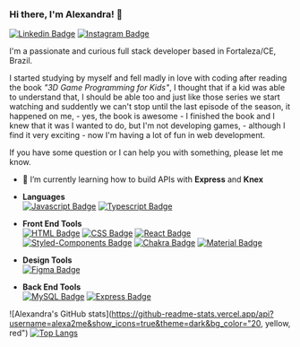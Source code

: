 ### Hi there, I'm Alexandra! 👋

[![Linkedin Badge](https://img.shields.io/badge/-LinkedIn-blue?style=plastic&logo=LinkedIn&logoColor=white&link=https://www.linkedin.com/in/ale-alcantara/)](https://www.linkedin.com/in/ale-alcantara/)
[![Instagram Badge](https://img.shields.io/badge/Instagram-E4405F?style=plastic&logo=instagram&logoColor=white&link=https://www.instagram.com/srta.xanda/)](https://www.instagram.com/srta.xanda/)


I'm a passionate and curious full stack developer based in Fortaleza/CE, Brazil.

I started studying by myself and fell madly in love with coding after reading the book *"3D Game Programming for Kids"*, I thought that if a kid was able to understand that, I should be able too and just like those series we start watching and suddently we can't stop until the last episode of the season, it happened on me, - yes, the book is awesome - I finished the book and I knew that it was I wanted to do, but I'm not developing games, - although I find it very exciting - now I'm having a lot of fun in web development.

If you have some question or I can help you with something, please let me know.

- 🌱 I’m currently learning how to build APIs with **Express** and **Knex**

* **Languages**<br>
  [![Javascript Badge](https://img.shields.io/badge/JavaScript-F7DF1E?style=plastic&logo=javascript&logoColor=black&link=https://developer.mozilla.org/pt-BR/docs/Web/JavaScript)](https://developer.mozilla.org/pt-BR/docs/Web/JavaScript)
  [![Typescript Badge](https://img.shields.io/badge/TypeScript-007ACC?style=plastic&logo=typescript&logoColor=white&link=https://www.typescriptlang.org/)](https://www.typescriptlang.org/)

* **Front End Tools**<br>
  [![HTML Badge](https://img.shields.io/badge/HTML5-E34F26?style=plastic&logo=html5&logoColor=white&link=https://developer.mozilla.org/pt-BR/docs/orphaned/Web/Guide/HTML/HTML5/)](https://developer.mozilla.org/pt-BR/docs/orphaned/Web/Guide/HTML/HTML5/)
  [![CSS Badge](https://img.shields.io/badge/CSS3-1572B6?style=plastic&logo=css3&logoColor=white&link=https://developer.mozilla.org/pt-BR/docs/Web/CSS)](https://developer.mozilla.org/pt-BR/docs/Web/CSS)
  [![React Badge](https://img.shields.io/badge/React-20232A?style=plastic&logo=react&logoColor=61DAFB&link=https://reactjs.org/)](https://reactjs.org/)
  [![Styled-Components Badge](https://img.shields.io/badge/styled--components-DB7093?style=plastic&logo=styled-components&logoColor=white&link=https://styled-components.com/)](https://styled-components.com/)
  [![Chakra Badge](https://img.shields.io/badge/Chakra--UI-319795?style=plastic&logo=chakra-ui&logoColor=white&link=https://chakra-ui.com/)](https://chakra-ui.com/)
  [![Material Badge](https://img.shields.io/badge/Material--UI-0081CB?style=plastic&logo=material-ui&logoColor=white&link=https://material-ui.com/)](https://material-ui.com/)
  
* **Design Tools**<br>
  [![Figma Badge](https://img.shields.io/badge/Figma-F24E1E?style=plastic&logo=figma&logoColor=white&link=https://figma.com)](https://figma.com)
  
* **Back End Tools**<br>
  [![MySQL Badge](https://img.shields.io/badge/MySQL-00000F?style=plastic&logo=mysql&logoColor=white&link=https://https://www.mysql.com/)](https://www.mysql.com/)
  [![Express Badge](https://img.shields.io/badge/Express.js-000000?style=plastic&logo=express&logoColor=white&link=https://expressjs.com/)](https://expressjs.com/)
  
![Alexandra's GitHub stats](https://github-readme-stats.vercel.app/api?username=alexa2me&show_icons=true&theme=dark&bg_color="20, yellow, red")
[![Top Langs](https://github-readme-stats.vercel.app/api/top-langs/?username=alexa2me&langs_count=3&layout=compact)](https://github.com/alexa2me/github-readme-stats)



<!--
**alexa2me/alexa2me** is a ✨ _special_ ✨ repository because its `README.md` (this file) appears on your GitHub profile.

  https://img.shields.io/badge/{TEXT}-{HEX-COLOR}?style=for-the-badge&logo={LOGO-NAME}&logoColor=white



Here are some ideas to get you started:

- 🔭 I’m currently working on ...
- 🌱 I’m currently learning ...
- 👯 I’m looking to collaborate on ...
- 🤔 I’m looking for help with ...
- 💬 Ask me about ...
- 📫 How to reach me: ...
- 😄 Pronouns: ...
- ⚡ Fun fact: ...
-->

